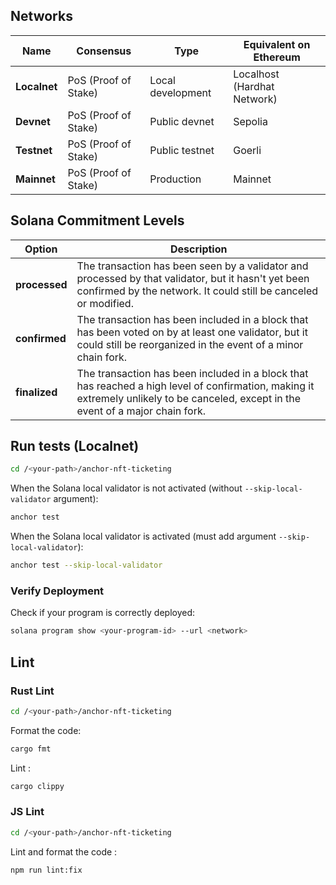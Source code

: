 ## Networks

| Name         | Consensus            | Type              | Equivalent on Ethereum      |
|--------------|----------------------|-------------------|-----------------------------|
| **Localnet** | PoS (Proof of Stake) | Local development | Localhost (Hardhat Network) |
| **Devnet**   | PoS (Proof of Stake) | Public devnet     | Sepolia                     |
| **Testnet**  | PoS (Proof of Stake) | Public testnet    | Goerli                      |
| **Mainnet**  | PoS (Proof of Stake) | Production        | Mainnet                     |



## Solana Commitment Levels

| **Option**    | **Description** |
|---------------|---|
| **processed** | The transaction has been seen by a validator and processed by that validator, but it hasn't yet been confirmed by the network. It could still be canceled or modified. |
| **confirmed** | The transaction has been included in a block that has been voted on by at least one validator, but it could still be reorganized in the event of a minor chain fork. |
| **finalized** | The transaction has been included in a block that has reached a high level of confirmation, making it extremely unlikely to be canceled, except in the event of a major chain fork. |



## Run tests (Localnet)

```bash
cd /<your-path>/anchor-nft-ticketing
```

When the Solana local validator is not activated (without `--skip-local-validator` argument):

```bash
anchor test
```

When the Solana local validator is activated (must add argument `--skip-local-validator`):

```bash
anchor test --skip-local-validator
```



### Verify Deployment

Check if your program is correctly deployed:

```bash
solana program show <your-program-id> --url <network>
```



## Lint

### Rust Lint

```bash
cd /<your-path>/anchor-nft-ticketing
```

Format the code:

```bash
cargo fmt
```

Lint :

```bash
cargo clippy
```

### JS Lint

```bash
cd /<your-path>/anchor-nft-ticketing
```

Lint and format the code :

```bash
npm run lint:fix
```
